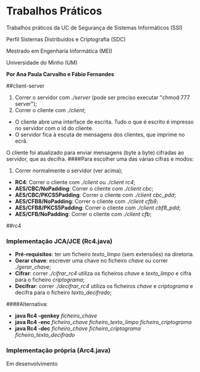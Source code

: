 # Trabalhos Práticos
Trabalhos práticos da UC de Segurança de Sistemas Informáticos (SSI)

Perfil Sistemas Distribuídos e Criptografia (SDC)

Mestrado em Engenharia Informática (MEI)

Universidade do Minho (UM)

**Por Ana Paula Carvalho e Fábio Fernandes**

##client-server
1. Correr o servidor com *./server* (pode ser preciso executar "chmod 777 server");
2. Correr o cliente com *./client*;

- O cliente abre uma interface de escrita. Tudo o que é escrito é impresso no servidor com o id do cliente.
- O servidor fica à escuta de mensagens dos clientes, que imprime no ecrã.

O cliente foi atualizado para enviar mensagens (byte a byte) cifradas ao servidor, que as decifra. 
####Para escolher uma das várias cifras e modos:
1. Correr normalmente o servidor (ver acima);
-  **RC4**: Correr o cliente com *./client* ou *./client rc4*;
-  **AES/CBC/NoPadding**: Correr o cliente com *./client cbc*;
- **AES/CBC/PKCS5Padding**: Correr o cliente com  *./client cbc_pdd*;
-  **AES/CFB8/NoPadding**: Correr o cliente com *./client cfb8*;
-  **AES/CFB8/PKCS5Padding**: Correr o cliente com *./client cbf8_pdd*;
-  **AES/CFB/NoPadding**: Correr o cliente com *./client cfb*;


##rc4

### Implementação JCA/JCE (Rc4.java)
- **Pré-requisitos**: ter um ficheiro *texto_limpo* (sem extensões) na diretoria.
- **Gerar chave**: escrever uma chave no ficheiro *chave* ou correr *./gerar_chave*;
- **Cifrar**: correr *./cifrar_rc4* utiliza os ficheiros *chave* e *texto_limpo* e cifra para o ficheiro *criptograma*;
- **Decifrar**: correr *./decifrar_rc4* utiliza os ficheiros *chave* e *criptograma* e decifra para o ficheiro *texto_decifrado*;

####Alternativa:
- **java Rc4 -genkey** *ficheiro_chave*
- **java Rc4 -enc** *ficheiro_chave* *ficheiro_texto_limpo* *ficheiro_criptograma*
- **java Rc4 -dec** *ficheiro_chave* *ficheiro_criptograma* *ficheiro_texto_decifrado*


### Implementação própria (Arc4.java)
Em desenvolvimento
